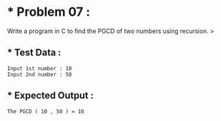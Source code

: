 # * Problem 07 :

Write a program in C to find the PGCD of two numbers using recursion. >

## * Test Data :

    Input 1st number : 10
    Input 2nd number : 50

## * Expected Output :

    The PGCD ( 10 , 50 ) = 10 